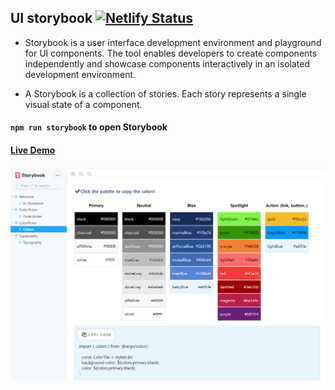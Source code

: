 ## UI storybook [![Netlify Status](https://api.netlify.com/api/v1/badges/6356c265-8ea4-4a1a-b201-f69d854113fd/deploy-status)](https://app.netlify.com/sites/uistorybook/deploys)

- Storybook is a user interface development environment and playground for UI components. 
The tool enables developers to create components independently and showcase components interactively in an isolated development environment.

- A Storybook is a collection of stories. Each story represents a single visual state of a component.

#### `npm run storybook` to open Storybook
#### [Live Demo](https://uistorybook.netlify.com/?path=/story/color-picker--color-palette)

![](storybook.PNG)


